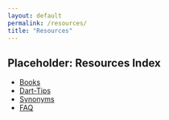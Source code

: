 ```yaml
---
layout: default
permalink: /resources/
title: "Resources"
---
```


## Placeholder: Resources Index

* <a href="/resources/books">Books</a>
* <a href="/resources/dart-tips">Dart-Tips</a>
* <a href="/resources/synonyms">Synonyms</a>
* <a href="/resources/faq">FAQ</a>
